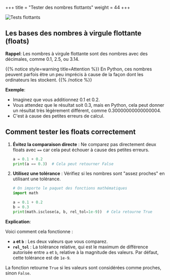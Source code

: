 +++
title = "Tester des nombres flottants"
weight = 44
+++

![Tests flottants](../flottants.jpeg?width=25vw)

## Les bases des nombres à virgule flottante (floats)

**Rappel**: Les nombres à virgule flottante sont des nombres avec des décimales, comme 0.1, 2.5, ou 3.14. 

{{% notice style=warning title=Attention %}}
En Python, ces nombres peuvent parfois être un peu imprécis à cause de la façon dont les ordinateurs les stockent.
{{% /notice %}}

**Exemple**:

- Imaginez que vous additionnez 0.1 et 0.2. 
- Vous attendez que le résultat soit 0.3, mais en Python, cela peut donner un résultat très légèrement différent, comme 0.30000000000000004. 
- C'est à cause des petites erreurs de calcul.

## Comment tester les floats correctement

1. **Évitez la comparaison directe** : Ne comparez pas directement deux floats avec `==` car cela peut échouer à cause des petites erreurs.
   ```python
   a = 0.1 + 0.2
   print(a == 0.3)  # Cela peut retourner False
   ```

2. **Utilisez une tolérance** : Vérifiez si les nombres sont "assez proches" en utilisant une tolérance.
   ```python
   # On importe le paquet des fonctions mathématiques
   import math

   a = 0.1 + 0.2
   b = 0.3
   print(math.isclose(a, b, rel_tol=1e-9))  # Cela retourne True
   ```

**Explication**:

Voici comment cela fonctionne :
- **`a` et `b`** : Les deux valeurs que vous comparez.
- **`rel_tol`** : La tolérance relative, qui est le maximum de différence autorisée entre `a` et `b`, relative à la magnitude des valeurs. Par défaut, cette tolérance est de `1e-9`.

La fonction retourne `True` si les valeurs sont considérées comme proches, sinon `False`.